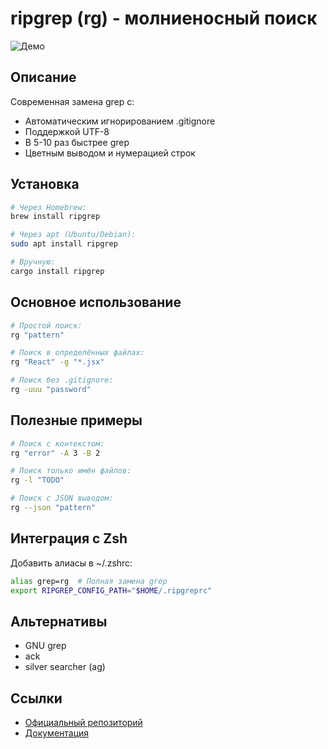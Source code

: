 # ripgrep (rg) - молниеносный поиск

![Демо](https://raw.githubusercontent.com/BurntSushi/ripgrep/master/benchsuite/bench-speed.png)

## Описание
Современная замена grep с:
- Автоматическим игнорированием .gitignore
- Поддержкой UTF-8
- В 5-10 раз быстрее grep
- Цветным выводом и нумерацией строк

## Установка
```bash
# Через Homebrew:
brew install ripgrep

# Через apt (Ubuntu/Debian):
sudo apt install ripgrep

# Вручную:
cargo install ripgrep
```

## Основное использование
```bash
# Простой поиск:
rg "pattern"

# Поиск в определённых файлах:
rg "React" -g "*.jsx"

# Поиск без .gitignore:
rg -uuu "password"
```

## Полезные примеры
```bash
# Поиск с контекстом:
rg "error" -A 3 -B 2

# Поиск только имён файлов:
rg -l "TODO"

# Поиск с JSON выводом:
rg --json "pattern"
```

## Интеграция с Zsh
Добавить алиасы в ~/.zshrc:
```bash
alias grep=rg  # Полная замена grep
export RIPGREP_CONFIG_PATH="$HOME/.ripgreprc"
```

## Альтернативы
- GNU grep
- ack
- silver searcher (ag)

## Ссылки
- [Официальный репозиторий](https://github.com/BurntSushi/ripgrep)
- [Документация](https://github.com/BurntSushi/ripgrep/blob/master/GUIDE.md)
